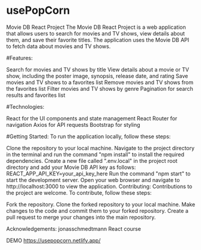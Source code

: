 # usePopCorn
Movie DB React Project  The Movie DB React Project is a web application that allows users to search for movies and TV shows, view details about them, and save their favorite titles. The application uses the Movie DB API to fetch data about movies and TV shows.

#Features:

Search for movies and TV shows by title
View details about a movie or TV show, including the poster image, synopsis, release date, and rating
Save movies and TV shows to a favorites list
Remove movies and TV shows from the favorites list
Filter movies and TV shows by genre
Pagination for search results and favorites list

#Technologies:

React for the UI components and state management
React Router for navigation
Axios for API requests
Bootstrap for styling

#Getting Started:
To run the application locally, follow these steps:

Clone the repository to your local machine.
Navigate to the project directory in the terminal and run the command "npm install" to install the required dependencies.
Create a new file called ".env.local" in the project root directory and add your Movie DB API key as follows: REACT_APP_API_KEY=your_api_key_here
Run the command "npm start" to start the development server.
Open your web browser and navigate to http://localhost:3000 to view the application.
Contributing:
Contributions to the project are welcome. To contribute, follow these steps:

Fork the repository.
Clone the forked repository to your local machine.
Make changes to the code and commit them to your forked repository.
Create a pull request to merge your changes into the main repository.

Acknowledgements:
jonasschmedtmann React course

DEMO
https://usepopcorn.netlify.app/
